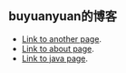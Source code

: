 ## buyuanyuan的博客

- [Link to another page](./another-page.html).
- [Link to about page](./about.html).
- [Link to java page](./java.html).